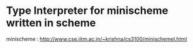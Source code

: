 # Type Interpreter for minischeme written in scheme

minischeme : http://www.cse.iitm.ac.in/~krishna/cs3100/minischemel.html
